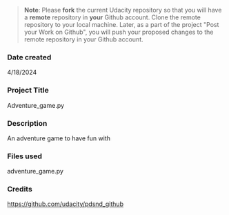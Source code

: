 >**Note**: Please **fork** the current Udacity repository so that you will have a **remote** repository in **your** Github account. Clone the remote repository to your local machine. Later, as a part of the project "Post your Work on Github", you will push your proposed changes to the remote repository in your Github account.

### Date created
4/18/2024

### Project Title
Adventure_game.py

### Description
An adventure game to have fun with 

### Files used
adventure_game.py

### Credits
https://github.com/udacity/pdsnd_github

